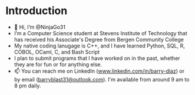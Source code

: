 # Introduction
- 👋 Hi, I’m @NinjaGo31
- I’m a Computer Science student at Stevens Institute of Technology that has received his Associate's Degree from Bergen Community College
- My native coding lanugage is C++, and I have learned Python, SQL, R, COBOL, OCaml, C, and Bash Script
- I plan to submit programs that I have worked on in the past, whether they are for fun or for anything else.
- 📫 You can reach me on LinkedIn (www.linkedin.com/in/barry-diaz) or by email (barryblast31@outlook.com). I'm available from around 9 am to 8 pm daily.

<!---
NinjaGo31/NinjaGo31 is a ✨ special ✨ repository because its `README.md` (this file) appears on your GitHub profile.
You can click the Preview link to take a look at your changes.
--->
